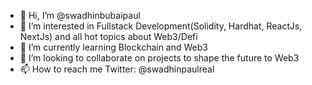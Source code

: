 - 👋 Hi, I’m @swadhinbubaipaul
- 👀 I’m interested in Fullstack Development(Solidity, Hardhat, ReactJs, NextJs) and all hot topics about Web3/Defi
- 🌱 I’m currently learning Blockchain and Web3
- 💞️ I’m looking to collaborate on projects to shape the future to Web3
- 📫 How to reach me Twitter: @swadhinpaulreal

<!---
swadhinbubaipaul/swadhinbubaipaul is a ✨ special ✨ repository because its `README.md` (this file) appears on your GitHub profile.
You can click the Preview link to take a look at your changes.
--->
